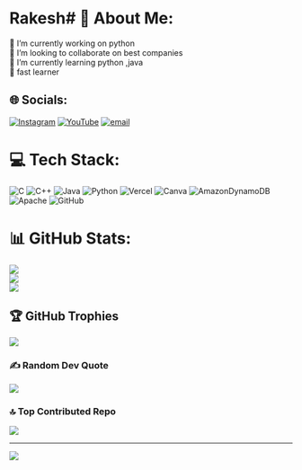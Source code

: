 # Rakesh# 💫 About Me:
🔭 I’m currently working on python<br>👯 I’m looking to collaborate on best companies<br>🌱 I’m currently learning python ,java<br>💬 fast learner <br>


## 🌐 Socials:
[![Instagram](https://img.shields.io/badge/Instagram-%23E4405F.svg?logo=Instagram&logoColor=white)](https://instagram.com/luckyy.y__) [![YouTube](https://img.shields.io/badge/YouTube-%23FF0000.svg?logo=YouTube&logoColor=white)](https://youtube.com/@rakeshh1865) [![email](https://img.shields.io/badge/Email-D14836?logo=gmail&logoColor=white)](mailto:inapanurirakesh836@gmail.com) 

# 💻 Tech Stack:
![C](https://img.shields.io/badge/c-%2300599C.svg?style=for-the-badge&logo=c&logoColor=white) ![C++](https://img.shields.io/badge/c++-%2300599C.svg?style=for-the-badge&logo=c%2B%2B&logoColor=white) ![Java](https://img.shields.io/badge/java-%23ED8B00.svg?style=for-the-badge&logo=openjdk&logoColor=white) ![Python](https://img.shields.io/badge/python-3670A0?style=for-the-badge&logo=python&logoColor=ffdd54) ![Vercel](https://img.shields.io/badge/vercel-%23000000.svg?style=for-the-badge&logo=vercel&logoColor=white) ![Canva](https://img.shields.io/badge/Canva-%2300C4CC.svg?style=for-the-badge&logo=Canva&logoColor=white) ![AmazonDynamoDB](https://img.shields.io/badge/Amazon%20DynamoDB-4053D6?style=for-the-badge&logo=Amazon%20DynamoDB&logoColor=white) ![Apache](https://img.shields.io/badge/apache-%23D42029.svg?style=for-the-badge&logo=apache&logoColor=white) ![GitHub](https://img.shields.io/badge/github-%23121011.svg?style=for-the-badge&logo=github&logoColor=white)
# 📊 GitHub Stats:
![](https://github-readme-stats.vercel.app/api?username=inapanurirakesh&theme=neon&hide_border=false&include_all_commits=true&count_private=true)<br/>
![](https://nirzak-streak-stats.vercel.app/?user=inapanurirakesh&theme=neon&hide_border=false)<br/>
![](https://github-readme-stats.vercel.app/api/top-langs/?username=inapanurirakesh&theme=neon&hide_border=false&include_all_commits=true&count_private=true&layout=compact)

## 🏆 GitHub Trophies
![](https://github-profile-trophy.vercel.app/?username=inapanurirakesh&theme=radical&no-frame=false&no-bg=true&margin-w=4)

### ✍️ Random Dev Quote
![](https://quotes-github-readme.vercel.app/api?type=horizontal&theme=radical)

### 🔝 Top Contributed Repo
![](https://github-contributor-stats.vercel.app/api?username=inapanurirakesh&limit=5&theme=dark&combine_all_yearly_contributions=true)

---
[![](https://visitcount.itsvg.in/api?id=inapanurirakesh&icon=0&color=0)](https://visitcount.itsvg.in)

<!-- Proudly created with GPRM ( https://gprm.itsvg.in ) -->
